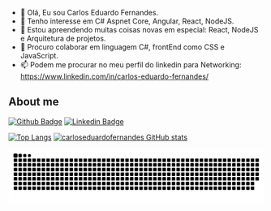 - 👋 Olá, Eu sou Carlos Eduardo Fernandes.
- 👀 Tenho interesse em C# Aspnet Core, Angular, React, NodeJS.
- 🌱 Estou apreendendo muitas coisas novas em especial: React, NodeJS e Arquitetura de projetos.
- 💞️ Procuro colaborar em linguagem C#, frontEnd como CSS e JavaScript.
- 📫 Podem me procurar no meu perfil do linkedin para Networking: https://www.linkedin.com/in/carlos-eduardo-fernandes/

## About me

[![Github Badge](https://img.shields.io/badge/-Github-000?style=flat-square&logo=Github&logoColor=white&link=https://github.com/carloseduardofernandes/carloseduardofernandes)](https://github.com/carloseduardofernandes/carloseduardofernandes)
[![Linkedin Badge](https://img.shields.io/badge/-LinkedIn-blue?style=flat-square&logo=Linkedin&logoColor=white&link=https://www.linkedin.com/in/carlos-eduardo-fernandes/)](https://www.linkedin.com/in/carlos-eduardo-fernandes/)

[![Top Langs](https://github-readme-stats.vercel.app/api/top-langs/?username=carloseduardofernandes&layout=compact)](https://github.com/carloseduardofernandes/github-readme-stats)
[![carloseduardofernandes GitHub stats](https://github-readme-stats.vercel.app/api?username=carloseduardofernandes)](https://github.com/carloseduardofernandes/github-readme-stats)

![Snake animation](https://github.com/carloseduardofernandes/carloseduardofernandes/blob/output/github-contribution-grid-snake.svg)



<!---
carloseduardofernandes/carloseduardofernandes is a ✨ special ✨ repository because its `README.md` (this file) appears on your GitHub profile.
You can click the Preview link to take a look at your changes.
--->
